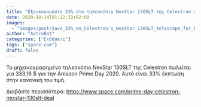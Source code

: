 ```yaml
---
title: "Εξοικονομήστε 33% στο τηλεσκόπιο NexStar 130SLT της Celestron για την Prime Day"
date: 2020-10-14T01:22:33+02:00
images:
  - "images/post/Save_33%_on_Celestron's_NexStar_130SLT_telescope_for_Prime_Day.jpg"
author: "AstroBot"
categories: ["Ειδήσεις"]
tags: ["space.com"]
draft: false
---
```


Το μηχανογραφημένο τηλεσκόπιο NexStar 130SLT της Celestron πωλείται για 333,16 $ για την Amazon Prime Day 2020. Αυτό είναι 33% έκπτωση στην κανονική του τιμή.

Διαβάστε περισσότερα: https://www.space.com/prime-day-celestron-nexstar-130slt-deal
